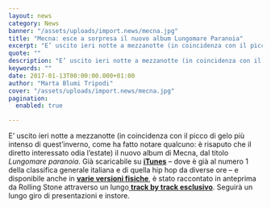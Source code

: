 ```yaml
---
layout: news
category: News
banner: "/assets/uploads/import.news/mecna.jpg"
title: "Mecna: esce a sorpresa il nuovo album Lungomare Paranoia"
excerpt: "E’ uscito ieri notte a mezzanotte (in coincidenza con il picco di gelo più intenso di quest’inverno, come ha fatto notare qualcuno: è risaputo che il diretto interessato odia l’estate) il nuovo album di Mecna, dal titolo Lungomare paranoia. Già scaricabile su iTunes – dove è già al numero 1 della classifica generale italiana e di [&hellip"
quote: ""
description: "E’ uscito ieri notte a mezzanotte (in coincidenza con il picco di gelo più intenso di quest’inverno, come ha fatto notare qualcuno: è risaputo che il diretto interessato odia l’estate) il nuovo album di Mecna, dal titolo Lungomare paranoia. Già scaricabile su iTunes – dove è già al numero 1 della classifica generale italiana e di [&hellip"
keywords: ""
date: 2017-01-13T00:00:00.000+01:00
author: "Marta Blumi Tripodi"
cover: "/assets/uploads/import.news/mecna.jpg"
pagination:
  enabled: true

---
```


E’ uscito ieri notte a mezzanotte (in coincidenza con il picco di gelo più intenso di quest’inverno, come ha fatto notare qualcuno: è risaputo che il diretto interessato odia l’estate) il nuovo album di Mecna, dal titolo _Lungomare paranoia_. Già scaricabile su [**iTunes**](http://apple.co/2iENUdh) – dove è già al numero 1 della classifica generale italiana e di quella hip hop da diverse ore – e disponibile anche in [**varie versioni fisiche**](https://bit.ly/2jaWZhv), è stato raccontato in anteprima da Rolling Stone attraverso un lungo[ **track by track esclusivo**](http://www.rollingstone.it/musica/interviste-musica/mecna-racconta-in-anteprima-il-suo-lungomare-nostalgia/2017-01-13/). Seguirà un lungo giro di presentazioni e instore.